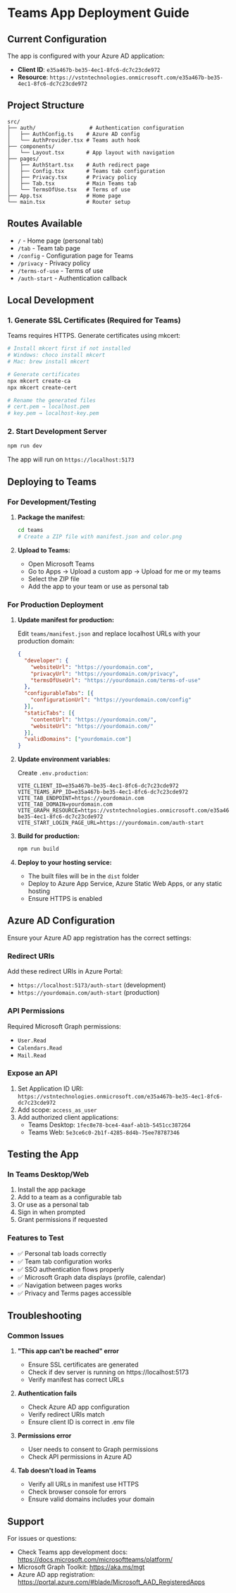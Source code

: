 # Teams App Deployment Guide

## Current Configuration

The app is configured with your Azure AD application:
- **Client ID**: `e35a467b-be35-4ec1-8fc6-dc7c23cde972`
- **Resource**: `https://vstntechnologies.onmicrosoft.com/e35a467b-be35-4ec1-8fc6-dc7c23cde972`

## Project Structure

```
src/
├── auth/                 # Authentication configuration
│   ├── AuthConfig.ts    # Azure AD config
│   └── AuthProvider.tsx # Teams auth hook
├── components/
│   └── Layout.tsx       # App layout with navigation
├── pages/
│   ├── AuthStart.tsx    # Auth redirect page
│   ├── Config.tsx       # Teams tab configuration
│   ├── Privacy.tsx      # Privacy policy
│   ├── Tab.tsx          # Main Teams tab
│   └── TermsOfUse.tsx   # Terms of use
├── App.tsx              # Home page
└── main.tsx             # Router setup
```

## Routes Available

- `/` - Home page (personal tab)
- `/tab` - Team tab page
- `/config` - Configuration page for Teams
- `/privacy` - Privacy policy
- `/terms-of-use` - Terms of use
- `/auth-start` - Authentication callback

## Local Development

### 1. Generate SSL Certificates (Required for Teams)

Teams requires HTTPS. Generate certificates using mkcert:

```bash
# Install mkcert first if not installed
# Windows: choco install mkcert
# Mac: brew install mkcert

# Generate certificates
npx mkcert create-ca
npx mkcert create-cert

# Rename the generated files
# cert.pem → localhost.pem
# key.pem → localhost-key.pem
```

### 2. Start Development Server

```bash
npm run dev
```

The app will run on `https://localhost:5173`

## Deploying to Teams

### For Development/Testing

1. **Package the manifest:**
   ```bash
   cd teams
   # Create a ZIP file with manifest.json and color.png
   ```

2. **Upload to Teams:**
   - Open Microsoft Teams
   - Go to Apps → Upload a custom app → Upload for me or my teams
   - Select the ZIP file
   - Add the app to your team or use as personal tab

### For Production Deployment

1. **Update manifest for production:**
   
   Edit `teams/manifest.json` and replace localhost URLs with your production domain:
   ```json
   {
     "developer": {
       "websiteUrl": "https://yourdomain.com",
       "privacyUrl": "https://yourdomain.com/privacy",
       "termsOfUseUrl": "https://yourdomain.com/terms-of-use"
     },
     "configurableTabs": [{
       "configurationUrl": "https://yourdomain.com/config"
     }],
     "staticTabs": [{
       "contentUrl": "https://yourdomain.com/",
       "websiteUrl": "https://yourdomain.com/"
     }],
     "validDomains": ["yourdomain.com"]
   }
   ```

2. **Update environment variables:**
   
   Create `.env.production`:
   ```env
   VITE_CLIENT_ID=e35a467b-be35-4ec1-8fc6-dc7c23cde972
   VITE_TEAMS_APP_ID=e35a467b-be35-4ec1-8fc6-dc7c23cde972
   VITE_TAB_ENDPOINT=https://yourdomain.com
   VITE_TAB_DOMAIN=yourdomain.com
   VITE_GRAPH_RESOURCE=https://vstntechnologies.onmicrosoft.com/e35a467b-be35-4ec1-8fc6-dc7c23cde972
   VITE_START_LOGIN_PAGE_URL=https://yourdomain.com/auth-start
   ```

3. **Build for production:**
   ```bash
   npm run build
   ```

4. **Deploy to your hosting service:**
   - The built files will be in the `dist` folder
   - Deploy to Azure App Service, Azure Static Web Apps, or any static hosting
   - Ensure HTTPS is enabled

## Azure AD Configuration

Ensure your Azure AD app registration has the correct settings:

### Redirect URIs
Add these redirect URIs in Azure Portal:
- `https://localhost:5173/auth-start` (development)
- `https://yourdomain.com/auth-start` (production)

### API Permissions
Required Microsoft Graph permissions:
- `User.Read`
- `Calendars.Read`
- `Mail.Read`

### Expose an API
1. Set Application ID URI: `https://vstntechnologies.onmicrosoft.com/e35a467b-be35-4ec1-8fc6-dc7c23cde972`
2. Add scope: `access_as_user`
3. Add authorized client applications:
   - Teams Desktop: `1fec8e78-bce4-4aaf-ab1b-5451cc387264`
   - Teams Web: `5e3ce6c0-2b1f-4285-8d4b-75ee78787346`

## Testing the App

### In Teams Desktop/Web
1. Install the app package
2. Add to a team as a configurable tab
3. Or use as a personal tab
4. Sign in when prompted
5. Grant permissions if requested

### Features to Test
- ✅ Personal tab loads correctly
- ✅ Team tab configuration works
- ✅ SSO authentication flows properly
- ✅ Microsoft Graph data displays (profile, calendar)
- ✅ Navigation between pages works
- ✅ Privacy and Terms pages accessible

## Troubleshooting

### Common Issues

1. **"This app can't be reached" error**
   - Ensure SSL certificates are generated
   - Check if dev server is running on https://localhost:5173
   - Verify manifest has correct URLs

2. **Authentication fails**
   - Check Azure AD app configuration
   - Verify redirect URIs match
   - Ensure client ID is correct in .env file

3. **Permissions error**
   - User needs to consent to Graph permissions
   - Check API permissions in Azure AD

4. **Tab doesn't load in Teams**
   - Verify all URLs in manifest use HTTPS
   - Check browser console for errors
   - Ensure valid domains includes your domain

## Support

For issues or questions:
- Check Teams app development docs: https://docs.microsoft.com/microsoftteams/platform/
- Microsoft Graph Toolkit: https://aka.ms/mgt
- Azure AD app registration: https://portal.azure.com/#blade/Microsoft_AAD_RegisteredApps